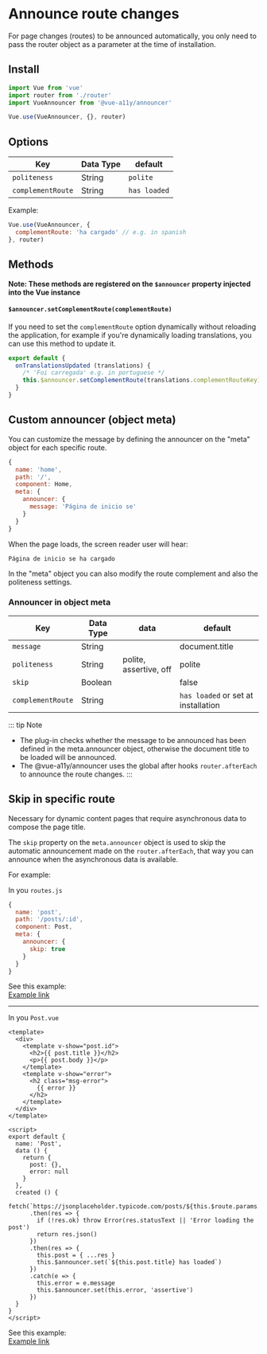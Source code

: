# Announce route changes

For page changes (routes) to be announced automatically, you only need to pass the router object as a parameter at the time of installation.

## Install

```javascript
import Vue from 'vue'
import router from './router'
import VueAnnouncer from '@vue-a11y/announcer'

Vue.use(VueAnnouncer, {}, router) 
```

## Options
Key                | Data Type  | default      |
------------------ | ---------- | ------------ |
`politeness`       | String     | `polite`     |
`complementRoute`  | String     | `has loaded` |


Example:
```javascript
Vue.use(VueAnnouncer, {
  complementRoute: 'ha cargado' // e.g. in spanish
}, router) 
```

## Methods
**Note: These methods are registered on the `$announcer` property injected into the Vue instance**

#### `$announcer.setComplementRoute(complementRoute)`

If you need to set the `complementRoute` option dynamically without reloading the application, for example if you're
dynamically loading translations, you can use this method to update it.

```javascript
export default {
  onTranslationsUpdated (translations) {
    /* 'Foi carregada' e.g. in portuguese */
    this.$announcer.setComplementRoute(translations.complementRouteKey)
  }
}
```

## Custom announcer (object meta)

You can customize the message by defining the announcer on the "meta" object for each specific route.  

```javascript
{
  name: 'home',
  path: '/',
  component: Home,
  meta: {
    announcer: {
      message: 'Página de inicio se'
    }
  }
}
```

When the page loads, the screen reader user will hear:
```shell
Página de inicio se ha cargado
```

In the "meta" object you can also modify the route complement and also the politeness settings.

### Announcer in object meta

Key                | Data Type  | data                      | default                             |
------------------ | ---------- | ------------------------- | ----------------------------------- |
`message`          | String     |                           | document.title                      |
`politeness`       | String     | polite, assertive, off    | polite                              |
`skip`             | Boolean    |                           | false                               |
`complementRoute`  | String     |                           | `has loaded` or set at installation |


::: tip Note
- The plug-in checks whether the message to be announced has been defined in the meta.announcer object, otherwise the document title to be loaded will be announced.
- The @vue-a11y/announcer uses the global after hooks `router.afterEach` to announce the route changes.
:::

## Skip in specific route

Necessary for dynamic content pages that require asynchronous data to compose the page title.

The `skip` property on the `meta.announcer` object is used to skip the automatic announcement made on the `router.afterEach`, that way you can announce when the asynchronous data is available. 

For example:

In you `routes.js` 
```javascript
{
  name: 'post',
  path: '/posts/:id',
  component: Post,
  meta: {
    announcer: {
      skip: true
    }
  }
}
```
See this example:   
[Example link](https://github.com/vue-a11y/vue-announcer/blob/master/example/src/router.js)

---

In you `Post.vue`
```vue
<template>
  <div>
    <template v-show="post.id">
      <h2>{{ post.title }}</h2>
      <p>{{ post.body }}</p>
    </template>
    <template v-show="error">
      <h2 class="msg-error">
        {{ error }}
      </h2>
    </template>
  </div>
</template>

<script>
export default {
  name: 'Post',
  data () {
    return {
      post: {},
      error: null
    }
  },
  created () {
    fetch(`https://jsonplaceholder.typicode.com/posts/${this.$route.params.id}`)
      .then(res => {
        if (!res.ok) throw Error(res.statusText || 'Error loading the post')
        return res.json()
      })
      .then(res => {
        this.post = { ...res }
        this.$announcer.set(`${this.post.title} has loaded`)
      })
      .catch(e => {
        this.error = e.message
        this.$announcer.set(this.error, 'assertive')
      })
  }
}
</script>
```

See this example:   
[Example link](https://github.com/vue-a11y/vue-announcer/blob/master/example/src/pages/Post.vue)